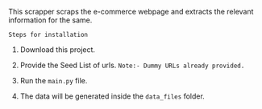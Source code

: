 This scrapper scraps the e-commerce webpage and extracts the relevant information for the same.


`Steps for installation`

1) Download this project.

2) Provide the Seed List of urls. `Note:- Dummy URLs already provided.`

3) Run the `main.py` file.

4) The data will be generated inside the `data_files` folder.